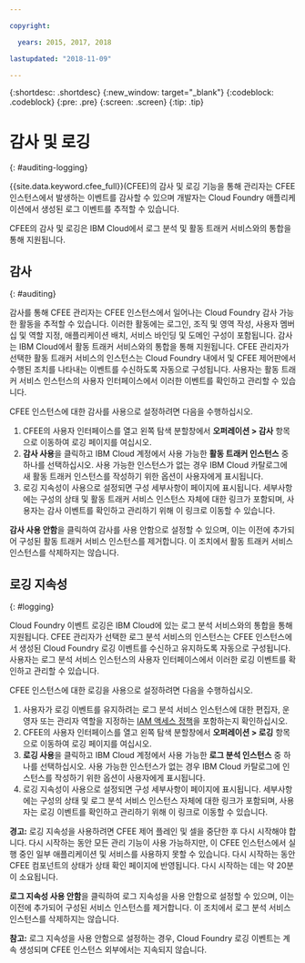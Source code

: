 ```yaml
---

copyright:

  years: 2015, 2017, 2018

lastupdated: "2018-11-09"

---
```


{:shortdesc: .shortdesc}
{:new_window: target="_blank"}
{:codeblock: .codeblock}
{:pre: .pre}
{:screen: .screen}
{:tip: .tip}

# 감사 및 로깅
{: #auditing-logging}

{{site.data.keyword.cfee_full}}(CFEE)의 감사 및 로깅 기능을 통해 관리자는 CFEE 인스턴스에서 발생하는 이벤트를 감사할 수 있으며 개발자는 Cloud Foundry 애플리케이션에서 생성된 로그 이벤트를 추적할 수 있습니다.

CFEE의 감사 및 로깅은 IBM Cloud에서 로그 분석 및 활동 트래커 서비스와의 통합을 통해 지원됩니다. 

## 감사
{: #auditing}

감사를 통해 CFEE 관리자는 CFEE 인스턴스에서 일어나는 Cloud Foundry 감사 가능한 활동을 추적할 수 있습니다. 이러한 활동에는 로그인, 조직 및 영역 작성, 사용자 멤버십 및 역할 지정, 애플리케이션 배치, 서비스 바인딩 및 도메인 구성이 포함됩니다. 감사는 IBM Cloud에서 활동 트래커 서비스와의 통합을 통해 지원됩니다. CFEE 관리자가 선택한 활동 트래커 서비스의 인스턴스는 Cloud Foundry 내에서 및 CFEE 제어판에서 수행된 조치를 나타내는 이벤트를 수신하도록 자동으로 구성됩니다. 사용자는 활동 트래커 서비스 인스턴스의 사용자 인터페이스에서 이러한 이벤트를 확인하고 관리할 수 있습니다. 

CFEE 인스턴스에 대한 감사를 사용으로 설정하려면 다음을 수행하십시오.

1. CFEE의 사용자 인터페이스를 열고 왼쪽 탐색 분할창에서 **오퍼레이션 > 감사** 항목으로 이동하여 로깅 페이지를 여십시오.
2. **감사 사용**을 클릭하고 IBM Cloud 계정에서 사용 가능한 **활동 트래커 인스턴스** 중 하나를 선택하십시오. 사용 가능한 인스턴스가 없는 경우 IBM Cloud 카탈로그에 새 활동 트래커 인스턴스를 작성하기 위한 옵션이 사용자에게 표시됩니다. 
3.  로깅 지속성이 사용으로 설정되면 구성 세부사항이 페이지에 표시됩니다. 세부사항에는 구성의 상태 및 활동 트래커 서비스 인스턴스 자체에 대한 링크가 포함되며, 사용자는 감사 이벤트를 확인하고 관리하기 위해 이 링크로 이동할 수 있습니다.

**감사 사용 안함**을 클릭하여 감사를 사용 안함으로 설정할 수 있으며, 이는 이전에 추가되어 구성된 활동 트래커 서비스 인스턴스를 제거합니다. 이 조치에서 활동 트래커 서비스 인스턴스를 삭제하지는 않습니다.

## 로깅 지속성
{: #logging}

Cloud Foundry 이벤트 로깅은 IBM Cloud에 있는 로그 분석 서비스와의 통합을 통해 지원됩니다. CFEE 관리자가 선택한 로그 분석 서비스의 인스턴스는 CFEE 인스턴스에서 생성된 Cloud Foundry 로깅 이벤트를 수신하고 유지하도록 자동으로 구성됩니다. 사용자는 로그 분석 서비스 인스턴스의 사용자 인터페이스에서 이러한 로깅 이벤트를 확인하고 관리할 수 있습니다. 

CFEE 인스턴스에 대한 로깅을 사용으로 설정하려면 다음을 수행하십시오.

1. 사용자가 로깅 이벤트를 유지하려는 로그 분석 서비스 인스턴스에 대한 편집자, 운영자 또는 관리자 역할을 지정하는 [IAM 액세스 정책](https://console.bluemix.net/iam/#/users)을 포함하는지 확인하십시오. 
2. CFEE의 사용자 인터페이스를 열고 왼쪽 탐색 분할창에서 **오퍼레이션 > 로깅** 항목으로 이동하여 로깅 페이지를 여십시오.
3. **로깅 사용**을 클릭하고 IBM Cloud 계정에서 사용 가능한 **로그 분석 인스턴스** 중 하나를 선택하십시오. 사용 가능한 인스턴스가 없는 경우 IBM Cloud 카탈로그에 인스턴스를 작성하기 위한 옵션이 사용자에게 표시됩니다. 
4. 로깅 지속성이 사용으로 설정되면 구성 세부사항이 페이지에 표시됩니다. 세부사항에는 구성의 상태 및 로그 분석 서비스 인스턴스 자체에 대한 링크가 포함되며, 사용자는 로깅 이벤트를 확인하고 관리하기 위해 이 링크로 이동할 수 있습니다.

**경고:** 로깅 지속성을 사용하려면 CFEE 제어 플레인 및 셀을 중단한 후 다시 시작해야 합니다. 다시 시작하는 동안 모든 관리 기능이 사용 가능하지만, 이 CFEE 인스턴스에서 실행 중인 일부 애플리케이션 및 서비스를 사용하지 못할 수 있습니다. 다시 시작하는 동안 CFEE 컴포넌트의 상태가 상태 확인 페이지에 반영됩니다. 다시 시작하는 데는 약 20분이 소요됩니다.

**로그 지속성 사용 안함**을 클릭하여 로그 지속성을 사용 안함으로 설정할 수 있으며, 이는 이전에 추가되어 구성된 서비스 인스턴스를 제거합니다. 이 조치에서 로그 분석 서비스 인스턴스를 삭제하지는 않습니다. 

**참고:** 로그 지속성을 사용 안함으로 설정하는 경우, Cloud Foundry 로깅 이벤트는 계속 생성되며 CFEE 인스턴스 외부에서는 지속되지 않습니다. 
